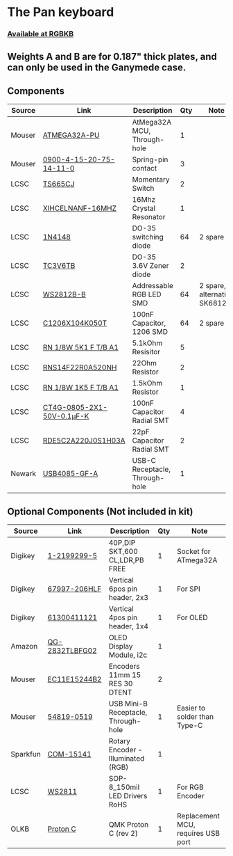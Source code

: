 # The Pan keyboard
### [Available at RGBKB](https://www.rgbkb.net/products/pan-keyboard-diy-kit)

## Weights A and B are for 0.187" thick plates, and can only be used in the Ganymede case.

## Components

| Source   | Link                                                                                                                                                                                | Description                         | Qty | Note                               |
|----------|-------------------------------------------------------------------------------------------------------------------------------------------------------------------------------------|-------------------------------------|-----|------------------------------------|
| Mouser   | [ATMEGA32A-PU](https://www.mouser.com/ProductDetail/Microchip-Technology-Atmel/ATMEGA32A-PU?qs=%2Fha2pyFaduhQ%252BjznIsBMMOMJ4OLGpzgUA%2Fr5AZ3Tr7FLEAXlzK%252BdaQ%3D%3D)            | AtMega32A MCU, Through-hole         | 1   |                                    |
| Mouser   | [0900-4-15-20-75-14-11-0](https://www.mouser.com/ProductDetail/Mill-Max/0900-4-15-20-75-14-11-0?qs=sGAEpiMZZMs022Iw%2FoIyC0MmeXljIbet)                                              | Spring-pin contact                  | 3   |                                    |
| LCSC     | [TS665CJ](https://lcsc.com/product-detail/Tactile-Switches_SHOU-HAN-TS665CJ_C393938.html)                                                                                           | Momentary Switch                    | 2   |                                    |
| LCSC     | [XIHCELNANF-16MHZ](https://lcsc.com/product-detail/DIP-Crystal-Resonators_TAITIEN-Elec-XIHCELNANF-16MHZ_C295075.html)                                                               | 16Mhz Crystal Resonator             | 1   |                                    |
| LCSC     | [1N4148](https://lcsc.com/product-detail/Switching-Diode_ST-Semtech-1N4148_C14516.html)                                                                                             | DO-35 switching diode               | 64  | 2 spare                            |
| LCSC     | [TC3V6TB](https://lcsc.com/product-detail/Others_Tak-Cheong-TC3V6TB_C261195.html)                                                                                                   | DO-35 3.6V Zener diode              | 2   |                                    |
| LCSC     | [WS2812B-B](https://lcsc.com/product-detail/Light-Emitting-Diodes-LED_5050-RGBIntegrated-Light-4Pin_C114586.html)                                                                   | Addressable RGB LED SMD             | 64  | 2 spare, alternative SK6812        |
| LCSC     | [C1206X104K050T](https://lcsc.com/product-detail/Multilayer-Ceramic-Capacitors-MLCC-SMD-SMT_HEC-Holy-Stone-Enterprise-C1206X104K050T_C398257.html)                                  | 100nF Capacitor, 1206 SMD           | 64  | 2 spare                            |
| LCSC     | [RN 1/8W 5K1 F T/B A1](https://lcsc.com/product-detail/Metal-Film-Resistor-TH_TyoHM-RN-1-8W-5K1-F-T-B-A1_C433473.html)                                                              | 5.1kOhm Resisitor                   | 5   |                                    |
| LCSC     | [RNS14F22R0A520NH](https://lcsc.com/product-detail/Others_Futaba-Elec-RNS14F22R0A520NH_C274494.html)                                                                                | 22Ohm Resistor                      | 2   |                                    |
| LCSC     | [RN 1/8W 1K5 F T/B A1](https://lcsc.com/product-detail/Metal-Film-Resistor-TH_TyoHM-RN-1-8W-1K5-F-T-B-A1_C433494.html)                                                              | 1.5kOhm Resistor                    | 1   |                                    |
| LCSC     | [CT4G-0805-2X1-50V-0.1μF-K](https://lcsc.com/product-detail/Ceramic-Disc-Capacitors_CT4G-0805-2X1-50V-0-1mF-K_C141981.html)                                                         | 100nF Capacitor Radial SMT          | 4   |                                    |
| LCSC     | [RDE5C2A220J0S1H03A](https://lcsc.com/product-detail/Ceramic-Disc-Capacitors_Murata-Electronics-RDE5C2A220J0S1H03A_C415398.html)                                                    | 22pF Capacitor Radial SMT           | 2   |                                    |
| Newark   | [USB4085-GF-A](https://www.newark.com/gct-global-connector-technology/usb4085-gf-a/usb-connector-2-0-type-c-rcpt/dp/72AC6905?st=USB4085-GF-A)                                       | USB-C Receptacle, Through-hole      | 1   |                                    |

## Optional Components (Not included in kit)
| Source   | Link                                                                                                                                                                                | Description                         | Qty | Note                               |
|----------|-------------------------------------------------------------------------------------------------------------------------------------------------------------------------------------|-------------------------------------|-----|------------------------------------|
| Digikey  | [1-2199299-5](https://www.digikey.com/products/en?keywords=1-2199299-5)                                                                                                             | 40P,DIP SKT,600 CL,LDR,PB FREE      | 1   | Socket for ATmega32A               |
| Digikey  | [67997-206HLF](https://www.digikey.com/product-detail/en/amphenol-icc-fci/67997-206HLF/609-3234-ND/1878491)                                                                         | Vertical 6pos pin header, 2x3       | 1   | For SPI                            |
| Digikey  | [61300411121](https://www.digikey.com/product-detail/en/w-rth-elektronik/61300411121/732-5317-ND/4846827)                                                                           | Vertical 4pos pin header, 1x4       | 1   | For OLED                           |
| Amazon   | [QG-2832TLBFG02](https://www.amazon.com/MakerFocus-Display-SSD1306-3-3V-5V-Arduino/dp/B079BN2J8V/ref=sr_1_fkmr0_1?keywords=oled%2Bpanel%2Bssd1306&qid=1581521192&sr=8-1-fkmr0&th=1) | OLED Display Module, i2c            | 1   |                                    |
| Mouser   | [EC11E15244B2](https://www.mouser.com/ProductDetail/ALPS/EC11E15244B2?qs=sGAEpiMZZMsWp46O%252Bq11WbJRzXHpSzpXllNsLLh5UlU%3D)                                                        | Encoders 11mm 15 RES 30 DTENT       | 2   |                                    |
| Mouser   | [54819-0519](https://www.mouser.com/ProductDetail/Molex/54819-0519?qs=%2Fha2pyFadugWxperTrgov9jZs9uF%252B6LMxsc74kAj8p4%3D)                                                         | USB Mini-B Receptacle, Through-hole | 1   | Easier to solder than Type-C       |
| Sparkfun | [COM-15141](https://www.sparkfun.com/products/15141)                                                                                                                                | Rotary Encoder - Illuminated (RGB)  | 1   |                                    |
| LCSC     | [WS2811](https://lcsc.com/product-detail/LED-Drivers_WS2811_C114581.html)                                                                                                           | SOP-8_150mil LED Drivers RoHS       | 1   | For RGB Encoder                    |
| OLKB     | [Proton C](https://olkb.com/parts/qmk-proton-c)                                                                                                                                     | QMK Proton C (rev 2)                | 1   | Replacement MCU, requires USB port |